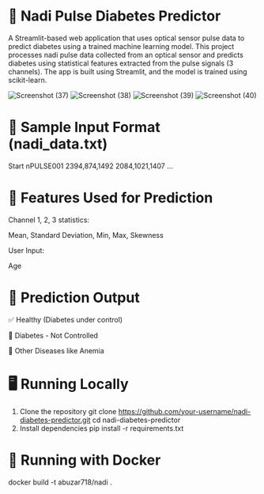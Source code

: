 # 🧬 Nadi Pulse Diabetes Predictor
A Streamlit-based web application that uses optical sensor pulse data to predict diabetes using a trained machine learning model.
This project processes nadi pulse data collected from an optical sensor and predicts diabetes using statistical features extracted from the pulse signals (3 channels). The app is built using Streamlit, and the model is trained using scikit-learn.

![Screenshot (37)](https://github.com/user-attachments/assets/9a4fe3c3-efbd-4aca-87b6-d0e7532c5199)
![Screenshot (38)](https://github.com/user-attachments/assets/fa11bec1-6f94-4e6a-824d-cbf8f7fde94c)
![Screenshot (39)](https://github.com/user-attachments/assets/6dace517-1519-4a1c-96ac-6f927724c682)
![Screenshot (40)](https://github.com/user-attachments/assets/9ed672b9-7baa-48cf-bd07-83e9fb07295c)

# 📂 Sample Input Format (nadi_data.txt)
Start nPULSE001
2394,874,1492
2084,1021,1407
...
# 🧠 Features Used for Prediction
Channel 1, 2, 3 statistics:

Mean, Standard Deviation, Min, Max, Skewness

User Input:

Age

# 🧪 Prediction Output
✅ Healthy (Diabetes under control)

🤒 Diabetes - Not Controlled

🤒 Other Diseases like Anemia

# 🖥️ Running Locally
1. Clone the repository
   git clone https://github.com/your-username/nadi-diabetes-predictor.git
   cd nadi-diabetes-predictor
2. Install dependencies
   pip install -r requirements.txt
   
# 🐳 Running with Docker
   docker build -t abuzar718/nadi .
   







